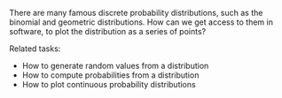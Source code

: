 
There are many famous discrete probability distributions, such as the
binomial and geometric distributions.  How can we get access to them in
software, to plot the distribution as a series of points?

Related tasks:

 * How to generate random values from a distribution
 * How to compute probabilities from a distribution
 * How to plot continuous probability distributions
